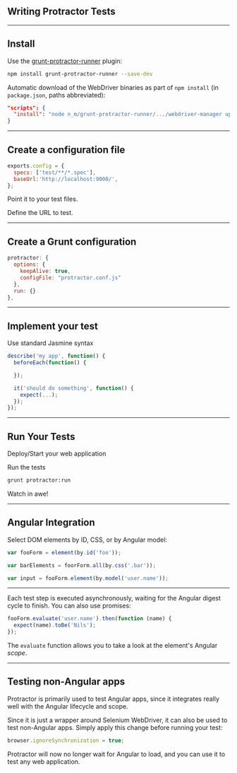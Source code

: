 ##  Writing Protractor Tests

---

##  Install

Use the [grunt-protractor-runner](https://github.com/teerapap/grunt-protractor-runner) plugin:

```bash
npm install grunt-protractor-runner --save-dev
```


Automatic download of the WebDriver binaries as part of `npm install` (in `package.json`, paths abbreviated):

```json
"scripts": {
  "install": "node n_m/grunt-protractor-runner/.../webdriver-manager update"
}
```

---

## Create a configuration file

```javascript
exports.config = {
  specs: ['test/**/*.spec'],
  baseUrl:'http://localhost:9000/',
};
```

Point it to your test files.

Define the URL to test.

---

## Create a Grunt configuration

```javascript
protractor: {
  options: {
    keepAlive: true,
    configFile: "protractor.conf.js"
  },
  run: {}
},
```

---

##  Implement your test

Use standard Jasmine syntax

```javascript
describe('my app', function() {
  beforeEach(function() {

  });

  it('should do something', function() {
    expect(...);
  });
});
```

---

##  Run Your Tests

Deploy/Start your web application

Run the tests

```bash
grunt protractor:run
```

Watch in awe!

---

##  Angular Integration

Select DOM elements by ID, CSS, or by Angular model:

```javascript
var fooForm = element(by.id('foo'));

var barElements = foorForm.all(by.css('.bar'));

var input = fooForm.element(by.model('user.name'));
```

---

Each test step is executed asynchronously, waiting for the Angular digest cycle to finish. You can also use promises:

```javascript
fooForm.evaluate('user.name').then(function (name) {
  expect(name).toBe('Nils');
});
```

The `evaluate` function allows you to take a look at the element's Angular *scope*.

---

##  Testing non-Angular apps

Protractor is primarily used to test Angular apps, since it integrates really well with the Angular lifecycle and scope.

Since it is just a wrapper around Selenium WebDriver, it can also be used to test non-Angular apps. Simply apply this change before running your test:

```javascript
browser.ignoreSynchronization = true;
```

Protractor will now no longer wait for Angular to load, and you can use it to test any web application.
